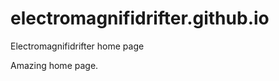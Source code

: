 # electromagnifidrifter.github.io
Electromagnifidrifter home page

Amazing home page.  

  
    
        
          
                    
                                      
                          
            
    
          
  
  
  
    

        
  

    
    
    

  
  



    
  

  

  
    
  
  


    
    





    
  

  
  
  

  
  


     









  










